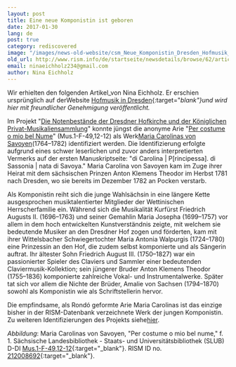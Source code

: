 ```yaml
---
layout: post
title: Eine neue Komponistin ist geboren
date: 2017-01-30
lang: de
post: true
category: rediscovered
image: "/images/news-old-website/csm_Neue_Komponistin_Dresden_Hofmusik_89e2df3415.png"
old_url: http://www.rism.info/de/startseite/newsdetails/browse/62/article/64/a-new-woman-composer-is-born.html
email: ninaeichholz234@gmail.com
author: Nina Eichholz
---
```



Wir erhielten den folgenden Artikel_von Nina Eichholz. Er erschien ursprünglich auf derWebsite [Hofmusik in Dresden](http://hofmusik.slub-dresden.de/news/details/single/eine-neue-komponistin-ist-geboren){:target="_blank"}und wird hier mit freundlicher Genehmigung veröffentlicht._





Im Projekt "[Die Notenbestände der Dresdner Hofkirche und der Königlichen Privat-Musikaliensammlung](http://hofmusik.slub-dresden.de/themen/hofkirche-koenigliche-privat-musikaliensammlung/)" konnte jüngst die anonyme Arie "[Per costume o mio bel Nume](http://digital.slub-dresden.de/id434532886 "Digitalisat der Arie")" (Mus.1-F-49,12-12) als Werk[Maria Carolinas von Savoyen](https://de.wikipedia.org/wiki/Maria_Carolina_von_Savoyen "Wikipedia-Artikel zu Maria Carolina")(1764–1782) identifiziert werden. Die Identifizierung erfolgte aufgrund eines schwer leserlichen und zuvor anders interpretierten Vermerks auf der ersten Manuskriptseite: "di Carolina | P[rincipessa]. di Sassonia | nata di Savoya." Maria Carolina von Savoyen kam im Zuge ihrer Heirat mit dem sächsischen Prinzen Anton Klemens Theodor im Herbst 1781 nach Dresden, wo sie bereits im Dezember 1782 an Pocken verstarb.

Als Komponistin reiht sich die junge Wahlsächsin in eine längere Kette ausgesprochen musiktalentierter Mitglieder der Wettinischen Herrscherfamilie ein. Während sich die Musikalität Kurfürst Friedrich Augusts II. (1696–1763) und seiner Gemahlin Maria Josepha (1699–1757) vor allem in dem hoch entwickelten Kunstverständnis zeigte, mit welchem sie bedeutende Musiker an den Dresdner Hof zogen und förderten, kam mit ihrer Wittelsbacher Schwiegertochter Maria Antonia Walpurgis (1724–1780) eine Prinzessin an den Hof, die zudem selbst komponierte und als Sängerin auftrat. Ihr ältester Sohn Friedrich August III. (1750–1827) war ein passionierter Spieler des Claviers und Sammler einer bedeutenden Claviermusik-Kollektion; sein jüngerer Bruder Anton Klemens Theodor (1755–1836) komponierte zahlreiche Vokal- und Instrumentalwerke. Später tat sich vor allem die Nichte der Brüder, Amalie von Sachsen (1794–1870) sowohl als Komponistin wie als Schriftstellerin hervor.

Die empfindsame, als Rondó geformte Arie Maria Carolinas ist das einzige bisher in der RISM-Datenbank verzeichnete Werk der jungen Komponistin. Zu weiteren Identifizierungen des Projekts siehe[hier](http://hofmusik.slub-dresden.de/themen/hofkirche-koenigliche-privat-musikaliensammlung/identifizierungen/ "Identifizierungen des Projekts").



_Abbildung_: Maria Carolinas von Savoyen, "Per costume o mio bel nume," f. 1. Sächsische Landesbibliothek - Staats- und Universitätsbibliothek (SLUB) D-Dl [Mus.1-F-49,12-12](http://digital.slub-dresden.de/id434532886){:target="_blank"}. RISM ID no. [212008692](https://opac.rism.info/search?id=212008692){:target="_blank"}.





<script type="text/javascript">var switchTo5x=true;</script><script type="text/javascript" src="http://w.sharethis.com/button/buttons.js"></script><script type="text/javascript">stLight.options({publisher: "9b601438-1ce1-49d8-bfd7-9cff5df54c17", doNotHash: false, doNotCopy: false, hashAddressBar: false});</script>